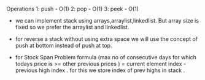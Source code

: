 Operations
1: push - O(1)
2: pop - O(1)
3: peek - O(1)

- we can implement stack using arrays,arraylist,linkedlist. But array size is fixed so we prefer the arraylist and linkedlist.

- for reverse a stack without using extra space we will use the concept of push at bottom instead of push at top.

- for Stock Span Problem formula (max no of consecutive days for which todays price is >= other previous prices ) = current element index - previous high index . for this we store index of prev highs in stack .
